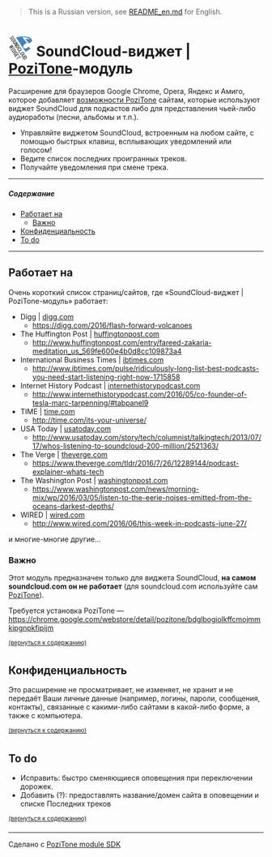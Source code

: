 > This is a Russian version, see [README_en.md](README_en.md) for English.

<img src="/modules/com_soundcloud/img/soundcloud-widget-pozitone-module-icon-48.png" width="48" height="48" alt="SoundCloud-виджет | PoziTone-модуль" valign="bottom"> SoundCloud-виджет | [PoziTone](https://pozitone.com)-модуль
=======

Расширение для браузеров Google Chrome, Opera, Яндекс и Амиго, которое добавляет [возможности PoziTone](https://github.com/PoziWorld/PoziTone/blob/develop/README_ru.md#%D0%92%D0%BE%D0%B7%D0%BC%D0%BE%D0%B6%D0%BD%D0%BE%D1%81%D1%82%D0%B8) сайтам, которые используют виджет SoundCloud для подкастов либо для представления чьей-либо аудиоработы (песни, альбомы и т.п.).

- Управляйте виджетом SoundCloud, встроенным на любом сайте, с помощью быстрых клавиш, всплывающих уведомлений или голосом!
- Ведите список последних проигранных треков.
- Получайте уведомления при смене трека.

___

##### Содержание

  * [Работает на](#Работает-на)
    * [Важно](#Важно)
  * [Конфиденциальность](#Конфиденциальность)
  * [To do](#to-do)

___

Работает на
--------

Очень короткий список страниц/сайтов, где «SoundCloud-виджет | PoziTone-модуль» работает:

* Digg | [digg.com](https://digg.com/)
  * https://digg.com/2016/flash-forward-volcanoes
* The Huffington Post | [huffingtonpost.com](http://www.huffingtonpost.com/)
  * http://www.huffingtonpost.com/entry/fareed-zakaria-meditation_us_569fe600e4b0d8cc109873a4
* International Business Times | [ibtimes.com](http://www.ibtimes.com/)
  * http://www.ibtimes.com/pulse/ridiculously-long-list-best-podcasts-you-need-start-listening-right-now-1715858
* Internet History Podcast | [internethistorypodcast.com](http://www.internethistorypodcast.com/)
  * http://www.internethistorypodcast.com/2016/05/co-founder-of-tesla-marc-tarpenning/#tabpanel9
* TIME | [time.com](http://time.com/)
  * http://time.com/its-your-universe/
* USA Today | [usatoday.com](http://www.usatoday.com/)
  * http://www.usatoday.com/story/tech/columnist/talkingtech/2013/07/17/whos-listening-to-soundcloud-200-million/2521363/
* The Verge | [theverge.com](http://www.theverge.com/)
  * https://www.theverge.com/tldr/2016/7/26/12289144/podcast-explainer-whats-tech
* The Washington Post | [washingtonpost.com](https://www.washingtonpost.com/)
  * https://www.washingtonpost.com/news/morning-mix/wp/2016/03/05/listen-to-the-eerie-noises-emitted-from-the-oceans-darkest-depths/
* WIRED | [wired.com](http://www.theverge.com/)
  * http://www.wired.com/2016/06/this-week-in-podcasts-june-27/

и многие-многие другие...


### Важно

Этот модуль предназначен только для виджета SoundCloud, **на самом soundcloud.com он не работает** (для soundcloud.com используйте сам [PoziTone](https://pozitone.com)).

Требуется установка PoziTone — https://chrome.google.com/webstore/detail/pozitone/bdglbogiolkffcmojmmkipgnpkfipijm

<sup>[(вернуться к содержанию)](#Содержание)</sup>


Конфиденциальность
--------

Это расширение не просматривает, не изменяет, не хранит и не передаёт Ваши личные данные (например, логины, пароли, сообщения, контакты), связанные с какими-либо сайтами в какой-либо форме, а также с компьютера.

<sup>[(вернуться к содержанию)](#Содержание)</sup>


To do
--------

* Исправить: быстро сменяющиеся оповещения при переключении дорожек.
* Добавить (?): предоставлять название/домен сайта в оповещении и списке Последних треков

<sup>[(вернуться к содержанию)](#Содержание)</sup>

---

Сделано с [PoziTone module SDK](https://github.com/PoziWorld/PoziTone-module-SDK)
